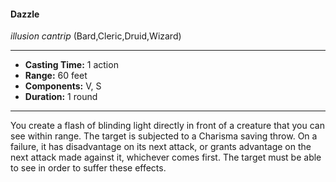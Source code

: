 #### Dazzle
*illusion cantrip* (Bard,Cleric,Druid,Wizard)
___
- **Casting Time:** 1 action
- **Range:** 60 feet
- **Components:** V, S
- **Duration:** 1 round
---
You create a flash of blinding light directly in front of a creature that you can see within range. The target is subjected to a Charisma saving throw. On a failure, it has disadvantage on its next attack, or grants advantage on the next attack made against it, whichever comes first. The target must be able to see in order to suffer these effects.

